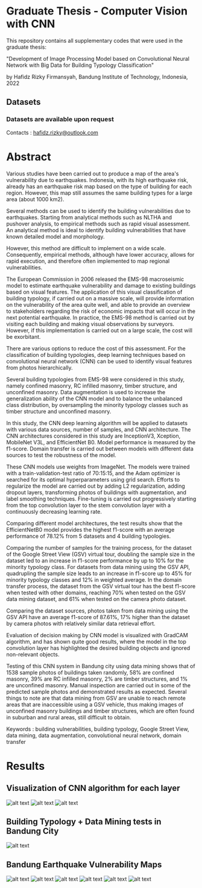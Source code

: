 # Graduate Thesis - Computer Vision with CNN
This repository contains all supplementary codes that were used in the graduate thesis:

"Development of Image Processing Model based on Convolutional Neural Network with Big Data for Building Typology Classification"

by Hafidz Rizky Firmansyah, Bandung Institute of Technology, Indonesia, 2022

## Datasets
### Datasets are available upon request
Contacts : hafidz.rizky@outlook.com

# Abstract
Various studies have been carried out to produce a map of the area's vulnerability due to earthquakes. Indonesia, with its high earthquake risk, already has an earthquake risk map based on the type of building for each region. However, this map still assumes the same building types for a large area (about 1000 km2).

Several methods can be used to identify the building vulnerabilities due to earthquakes. Starting from analytical methods such as NLTHA and pushover analysis, to empirical methods such as rapid visual assessment. An analytical method is ideal to identify building vulnerabilities that have known detailed model and morphology.

However, this method are difficult to implement on a wide scale. Consequently, empirical methods, although have lower accuracy, allows for rapid execution, and therefore often implemented to map regional vulnerabilities.

The European Commission in 2006 released the EMS-98 macroseismic model to estimate earthquake vulnerability and damage to existing buildings based on visual features. The application of this visual classification of building typology, if carried out on a massive scale, will provide information on the vulnerability of the area quite well, and able to provide an overview to stakeholders regarding the risk of economic impacts that will occur in the next potential earthquake. In practice, the EMS-98 method is carried out by visiting each building and making visual observations by surveyors. However, if this implementation is carried out on a large scale, the cost will be exorbitant.

There are various options to reduce the cost of this assessment. For the classification of building typologies, deep learning techniques based on convolutional neural network (CNN) can be used to identify visual features from photos hierarchically. 

Several building typologies from EMS-98 were considered in this study, namely confined masonry, RC infilled masonry, timber structure, and unconfined masonry. Data augmentation is used to increase the generalization ability of the CNN model and to balance the unbalanced class distribution, by oversampling the minority typology classes such as timber structure and unconfined masonry.

In this study, the CNN deep learning algorithm will be applied to datasets with various data sources, number of samples, and CNN architecture. The CNN architectures considered in this study are InceptionV3, Xception, MobileNet V3L, and EfficientNet B0. Model performance is measured by the f1-score. Domain transfer is carried out between models with different data sources to test the robustness of the model.

These CNN models use weights from ImageNet. The models were trained with a train-validation-test ratio of 70:15:15, and the Adam optimizer is searched for  its optimal hyperparameters using grid search. Efforts to regularize the model are carried out by adding L2 regularization, adding dropout layers, transforming photos of buildings with augmentation, and label smoothing techniques. Fine-tuning is carried out progressively starting from the top convolution layer to the stem convolution layer with a continuously decreasing learning rate.

Comparing different model architectures, the test results show that the EfficientNetB0 model provides the highest f1-score with an average performance of 78.12% from 5 datasets and 4 building typologies.

Comparing the number of samples for the training process, for the dataset of the Google Street View (GSV) virtual tour, doubling the sample size in the dataset led to an increase in f1-score performance by up to 10% for the minority typology class. For datasets from data mining using the GSV API, quadrupling the sample size leads to an increase in f1-score up to 45% for minority typology classes and 12% in weighted average. In the domain transfer process, the dataset from the GSV virtual tour has the best f1-score when tested with other domains, reaching 70% when tested on the GSV data mining dataset, and 61% when tested on the camera photo dataset.

Comparing the dataset sources, photos taken from data mining using the GSV API have an average f1-score of 87.61%, 17% higher than the dataset by camera photos with relatively similar data retrieval effort.

Evaluation of decision making by CNN model is visualized with GradCAM algorithm, and has shown quite good results, where the model in the top convolution layer has highlighted the desired building objects and ignored non-relevant objects.

Testing of this CNN system in Bandung city using data mining shows that of 1538 sample photos of buildings taken randomly, 58% are confined masonry, 39% are RC infilled masonry, 2% are timber structures, and 1% are unconfined masonry. Manual inspection are carried out in some of the predicted sample photos and demonstrated results as expected. Several things to note are that data mining from GSV are unable to reach remote areas that are inaccessible using a GSV vehicle, thus making images of unconfined masonry buildings and timber structures, which are often found in suburban and rural areas, still difficult to obtain.

Keywords : building vulnerabilities, building typology, Google Street View, data mining, data augmentation, convolutional neural network, domain transfer

# Results
## Visualization of CNN algorithm for each layer
![alt text](https://github.com/hafidzrf/thesis_compvision/blob/main/gif-images/gif%20CNN%201.gif "Original Images : RC Infilled Masonry")
![alt text](https://github.com/hafidzrf/thesis_compvision/blob/main/gif-images/gif%20CNN%202.gif "Original Images : Unconfined Masonry")
![alt text](https://github.com/hafidzrf/thesis_compvision/blob/main/gif-images/gif%20CNN%203.gif "Original Images : Confined Masonry")

## Building Typology + Data Mining tests in Bandung City
![alt text](https://github.com/hafidzrf/thesis_compvision/blob/main/gif-images/Mapping%20Tests.png)

## Bandung Earthquake Vulnerability Maps
![alt text](https://github.com/hafidzrf/thesis_compvision/blob/main/gif-images/EQ%20Map%20D0.png "Damage Grade 0")
![alt text](https://github.com/hafidzrf/thesis_compvision/blob/main/gif-images/EQ%20Map%20D1.png "Damage Grade 1")
![alt text](https://github.com/hafidzrf/thesis_compvision/blob/main/gif-images/EQ%20Map%20D2.png "Damage Grade 2")
![alt text](https://github.com/hafidzrf/thesis_compvision/blob/main/gif-images/EQ%20Map%20D3.png "Damage Grade 3")
![alt text](https://github.com/hafidzrf/thesis_compvision/blob/main/gif-images/EQ%20Map%20D4.png "Damage Grade 4")
![alt text](https://github.com/hafidzrf/thesis_compvision/blob/main/gif-images/EQ%20Map%20D5.png "Damage Grade 5")
